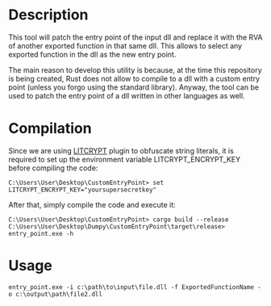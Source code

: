 # Description
This tool will patch the entry point of the input dll and replace it with the RVA of another exported function in that same dll. This allows to select any exported function in the dll as the new entry point.

The main reason to develop this utility is because, at the time this repository is being created, Rust does not allow to compile to a dll with a custom entry point (unless you forgo using the standard library). Anyway, the tool can be used to patch the entry point of a dll written in other languages as well.

# Compilation

Since we are using [LITCRYPT](https://github.com/anvie/litcrypt.rs) plugin to obfuscate string literals, it is required to set up the environment variable LITCRYPT_ENCRYPT_KEY before compiling the code:

	C:\Users\User\Desktop\CustomEntryPoint> set LITCRYPT_ENCRYPT_KEY="yoursupersecretkey"

After that, simply compile the code and execute it:

	C:\Users\User\Desktop\CustomEntryPoint> cargo build --release
	C:\Users\User\Desktop\Dumpy\CustomEntryPoint\target\release> entry_point.exe -h

# Usage

	entry_point.exe -i c:\path\to\input\file.dll -f ExportedFunctionName -o c:\output\path\file2.dll
